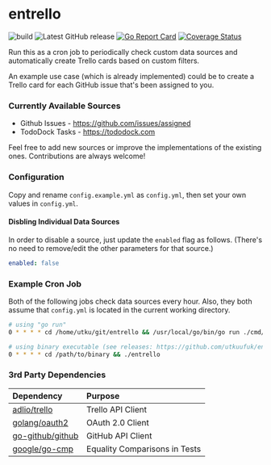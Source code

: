 # entrello
![build](https://github.com/utkuufuk/entrello/workflows/entrello/badge.svg?branch=master)
![Latest GitHub release](https://img.shields.io/github/release/utkuufuk/entrello.svg)
[![Go Report Card](https://goreportcard.com/badge/github.com/utkuufuk/entrello)](https://goreportcard.com/report/github.com/utkuufuk/entrello)
[![Coverage Status](https://coveralls.io/repos/github/utkuufuk/entrello/badge.svg)](https://coveralls.io/github/utkuufuk/entrello)

Run this as a cron job to periodically check custom data sources and automatically create Trello cards based on custom filters.

An example use case (which is already implemented) could be to create a Trello card for each GitHub issue that's been assigned to you.

### Currently Available Sources
 * Github Issues - https://github.com/issues/assigned
 * TodoDock Tasks - https://tododock.com

Feel free to add new sources or improve the implementations of the existing ones. Contributions are always welcome!

### Configuration
Copy and rename `config.example.yml` as `config.yml`, then set your own values in `config.yml`.

#### Disbling Individual Data Sources
In order to disable a source, just update the `enabled` flag as follows. (There's no need to remove/edit the other parameters for that source.)
```yml
enabled: false
```

### Example Cron Job
Both of the following jobs check data sources every hour. Also, they both assume that `config.yml` is located in the current working directory.
``` sh
# using "go run"
0 * * * * cd /home/utku/git/entrello && /usr/local/go/bin/go run ./cmd/entrello

# using binary executable (see releases: https://github.com/utkuufuk/entrello/releases)
0 * * * * cd /path/to/binary && ./entrello
```

### 3rd Party Dependencies
| Dependency | Purpose |
|:-|:-|
| [adlio/trello](https://github.com/adlio/trello)           | Trello API Client |
| [golang/oauth2](https://github.com/golang/oauth2)         | OAuth 2.0 Client |
| [go-github/github](https://github.com/google/go-github)   | GitHub API Client |
| [google/go-cmp](https://github.com/google/go-cmp)         | Equality Comparisons in Tests |
